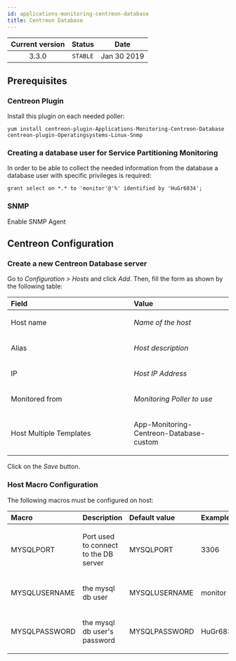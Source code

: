 ```yaml
---
id: applications-monitoring-centreon-database
title: Centreon Database
---
```


| Current version | Status | Date |
| :-: | :-: | :-: |
| 3.3.0 | `STABLE` | Jan 30 2019 |

## Prerequisites
### Centreon Plugin
Install this plugin on each needed poller:

    yum install centreon-plugin-Applications-Monitoring-Centreon-Database centreon-plugin-Operatingsystems-Linux-Snmp

### Creating a database user for Service Partitioning Monitoring
In order to be able to collect the needed information from the database a database user with specific privileges is required:

    grant select on *.* to 'monitor'@'%' identified by 'HuGr6834';

### SNMP
Enable SNMP Agent

## Centreon Configuration
### Create a new Centreon Database server
Go to *Configuration &gt; Hosts* and click *Add*. Then, fill the form as
shown by the following table:

<table>
<colgroup>
<col width="55%" />
<col width="44%" />
</colgroup>
<thead>
<tr class="header">
<th align="left">Field</th>
<th align="left">Value</th>
</tr>
</thead>
<tbody>
<tr class="odd">
<td align="left"><p>Host name</p></td>
<td align="left"><p><em>Name of the host</em></p></td>
</tr>
<tr class="even">
<td align="left"><p>Alias</p></td>
<td align="left"><p><em>Host description</em></p></td>
</tr>
<tr class="odd">
<td align="left"><p>IP</p></td>
<td align="left"><p><em>Host IP Address</em></p></td>
</tr>
<tr class="even">
<td align="left"><p>Monitored from</p></td>
<td align="left"><p><em>Monitoring Poller to use</em></p></td>
</tr>
<tr class="odd">
<td align="left"><p>Host Multiple Templates</p></td>
<td align="left"><p>App-Monitoring-Centreon-Database-custom</p></td>
</tr>
</tbody>
</table>

Click on the *Save* button.

### Host Macro Configuration
The following macros must be configured on host:

<table>
<colgroup>
<col width="20%" />
<col width="47%" />
<col width="19%" />
<col width="13%" />
</colgroup>
<thead>
<tr class="header">
<th align="left">Macro</th>
<th align="left">Description</th>
<th align="left">Default value</th>
<th align="left">Example</th>
</tr>
</thead>
<tbody>
<tr class="odd">
<td align="left"><p>MYSQLPORT</p></td>
<td align="left"><p>Port used to connect to the DB server</p></td>
<td align="left"><p>MYSQLPORT</p></td>
<td align="left"><p>3306</p></td>
</tr>
<tr class="even">
<td align="left"><p>MYSQLUSERNAME</p></td>
<td align="left"><p>the mysql db user</p></td>
<td align="left"><p>MYSQLUSERNAME</p></td>
<td align="left"><p>monitor</p></td>
</tr>
<tr class="odd">
<td align="left"><p>MYSQLPASSWORD</p></td>
<td align="left"><p>the mysql db user's password</p></td>
<td align="left"><p>MYSQLPASSWORD</p></td>
<td align="left"><p>HuGr6834</p></td>
</tr>
</tbody>
</table>

